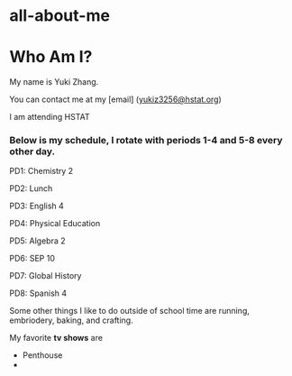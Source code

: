 # all-about-me
# Who Am I?
My name is Yuki Zhang.

You can contact me at my [email] (yukiz3256@hstat.org)

I am attending HSTAT

### Below is my schedule, I rotate with periods 1-4 and 5-8 every other day.

PD1: Chemistry 2

PD2: Lunch 

PD3: English 4

PD4: Physical Education

PD5: Algebra 2 

PD6: SEP 10

PD7: Global History

PD8: Spanish 4 

Some other things I like to do outside of school time are running, embriodery, baking, and crafting.

My favorite **tv shows** are
* Penthouse 
* 
